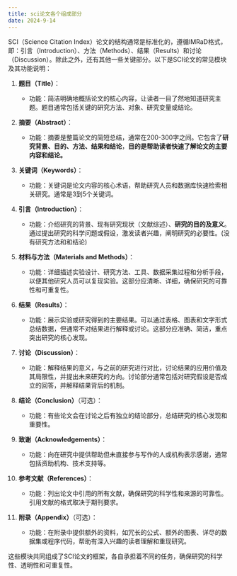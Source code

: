 ```yaml
---
title: sci论文各个组成部分
date: 2024-9-14
---
```


SCI（Science Citation Index）论文的结构通常是标准化的，遵循IMRaD格式，即：引言（Introduction）、方法（Methods）、结果（Results）和讨论（Discussion）。除此之外，还有其他一些关键部分。以下是SCI论文的常见模块及其功能说明：

1. **题目（Title）**：
   - 功能：简洁明确地概括论文的核心内容，让读者一目了然地知道研究主题。题目通常包括关键的研究方法、对象、研究变量或结论。

2. **摘要（Abstract）**：
   - 功能：摘要是整篇论文的简短总结，通常在200-300字之间。它包含了**研究背景、目的、方法、结果和结论**，**目的是帮助读者快速了解论文的主要内容和结论。**

3. **关键词（Keywords）**：
   - 功能：关键词是论文内容的核心术语，帮助研究人员和数据库快速检索相关研究。通常是3到5个关键词。

4. **引言（Introduction）**：
   - 功能：介绍研究的背景、现有研究现状（文献综述）、**研究的目的及意义**。通过提出研究的科学问题或假设，激发读者兴趣，阐明研究的必要性。(没有研究方法和和结论)

5. **材料与方法（Materials and Methods）**：
   - 功能：详细描述实验设计、研究方法、工具、数据采集过程和分析手段，以便其他研究人员可以复现实验。这部分应清晰、详细，确保研究的可靠性和可重复性。

6. **结果（Results）**：
   - 功能：展示实验或研究得到的主要结果。可以通过表格、图表和文字形式总结数据，但通常不对结果进行解释或讨论。这部分应准确、简洁，重点突出研究的核心发现。

7. **讨论（Discussion）**：
   - 功能：解释结果的意义，与之前的研究进行对比，讨论结果的应用价值及其局限性，并提出未来研究的方向。讨论部分通常包括对研究假设是否成立的回答，并解释结果背后的机制。

8. **结论（Conclusion）**（可选）：
   - 功能：有些论文会在讨论之后有独立的结论部分，总结研究的核心发现和重要性。

9. **致谢（Acknowledgements）**：
   - 功能：向在研究中提供帮助但未直接参与写作的人或机构表示感谢，通常包括资助机构、技术支持等。

10. **参考文献（References）**：
    - 功能：列出论文中引用的所有文献，确保研究的科学性和来源的可靠性。引用文献的格式取决于期刊要求。

11. **附录（Appendix）**（可选）：
    - 功能：在附录中提供额外的资料，如冗长的公式、额外的图表、详尽的数据集或程序代码，帮助有深入兴趣的读者理解和重现研究。

这些模块共同组成了SCI论文的框架，各自承担着不同的任务，确保研究的科学性、透明性和可重复性。